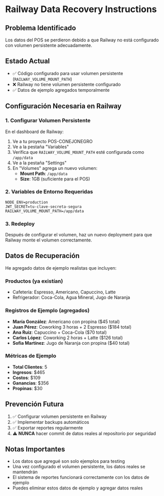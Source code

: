 # Railway Data Recovery Instructions

## Problema Identificado
Los datos del POS se perdieron debido a que Railway no está configurado con volumen persistente adecuadamente.

## Estado Actual
- ✅ Código configurado para usar volumen persistente (`RAILWAY_VOLUME_MOUNT_PATH`)
- ❌ Railway no tiene volumen persistente configurado
- ✅ Datos de ejemplo agregados temporalmente

## Configuración Necesaria en Railway

### 1. Configurar Volumen Persistente
En el dashboard de Railway:

1. Ve a tu proyecto POS-CONEJONEGRO
2. Ve a la pestaña "Variables"
3. Verifica que `RAILWAY_VOLUME_MOUNT_PATH` esté configurada como `/app/data`
4. Ve a la pestaña "Settings" 
5. En "Volumes" agrega un nuevo volumen:
   - **Mount Path**: `/app/data`
   - **Size**: 1GB (suficiente para el POS)

### 2. Variables de Entorno Requeridas
```
NODE_ENV=production
JWT_SECRET=tu-clave-secreta-segura
RAILWAY_VOLUME_MOUNT_PATH=/app/data
```

### 3. Redeploy
Después de configurar el volumen, haz un nuevo deployment para que Railway monte el volumen correctamente.

## Datos de Recuperación
He agregado datos de ejemplo realistas que incluyen:

### Productos (ya existían)
- Cafetería: Espresso, Americano, Capuccino, Latte
- Refrigerador: Coca-Cola, Agua Mineral, Jugo de Naranja

### Registros de Ejemplo (agregados)
- **María González**: Americano con propina ($45 total)
- **Juan Pérez**: Coworking 3 horas + 2 Espresso ($184 total)
- **Ana Ruiz**: Capuccino + Coca-Cola ($70 total) 
- **Carlos López**: Coworking 2 horas + Latte ($126 total)
- **Sofia Martínez**: Jugo de Naranja con propina ($40 total)

### Métricas de Ejemplo
- **Total Clientes**: 5
- **Ingresos**: $465
- **Costos**: $109  
- **Ganancias**: $356
- **Propinas**: $30

## Prevención Futura
1. ✅ Configurar volumen persistente en Railway
2. ✅ Implementar backups automáticos 
3. ✅ Exportar reportes regularmente
4. ⚠️ **NUNCA** hacer commit de datos reales al repositorio por seguridad

## Notas Importantes
- Los datos que agregué son solo ejemplos para testing
- Una vez configurado el volumen persistente, los datos reales se mantendrán
- El sistema de reportes funcionará correctamente con los datos de ejemplo
- Puedes eliminar estos datos de ejemplo y agregar datos reales